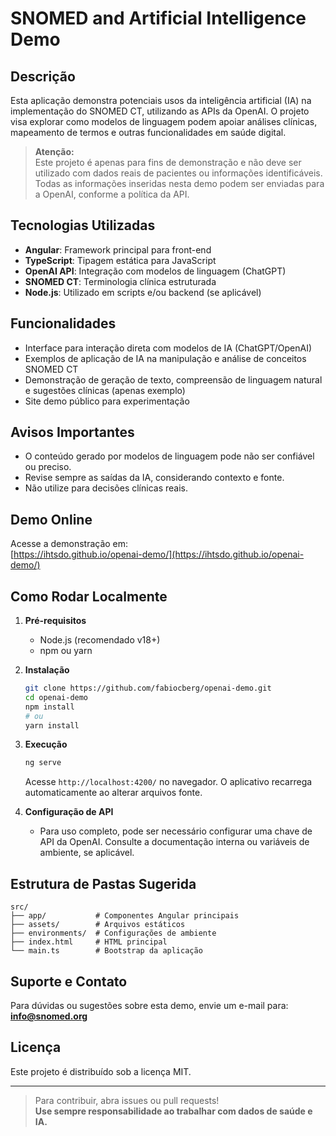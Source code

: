 # SNOMED and Artificial Intelligence Demo

## Descrição

Esta aplicação demonstra potenciais usos da inteligência artificial (IA) na implementação do SNOMED CT, utilizando as APIs da OpenAI. O projeto visa explorar como modelos de linguagem podem apoiar análises clínicas, mapeamento de termos e outras funcionalidades em saúde digital.

> **Atenção:**  
> Este projeto é apenas para fins de demonstração e não deve ser utilizado com dados reais de pacientes ou informações identificáveis. Todas as informações inseridas nesta demo podem ser enviadas para a OpenAI, conforme a política da API.

## Tecnologias Utilizadas

- **Angular**: Framework principal para front-end
- **TypeScript**: Tipagem estática para JavaScript
- **OpenAI API**: Integração com modelos de linguagem (ChatGPT)
- **SNOMED CT**: Terminologia clínica estruturada
- **Node.js**: Utilizado em scripts e/ou backend (se aplicável)

## Funcionalidades

- Interface para interação direta com modelos de IA (ChatGPT/OpenAI)
- Exemplos de aplicação de IA na manipulação e análise de conceitos SNOMED CT
- Demonstração de geração de texto, compreensão de linguagem natural e sugestões clínicas (apenas exemplo)
- Site demo público para experimentação

## Avisos Importantes

- O conteúdo gerado por modelos de linguagem pode não ser confiável ou preciso.
- Revise sempre as saídas da IA, considerando contexto e fonte.
- Não utilize para decisões clínicas reais.

## Demo Online

Acesse a demonstração em:  
[https://ihtsdo.github.io/openai-demo/](https://ihtsdo.github.io/openai-demo/)

## Como Rodar Localmente

1. **Pré-requisitos**
    - Node.js (recomendado v18+)
    - npm ou yarn

2. **Instalação**
    ```bash
    git clone https://github.com/fabiocberg/openai-demo.git
    cd openai-demo
    npm install
    # ou
    yarn install
    ```

3. **Execução**
    ```bash
    ng serve
    ```
    Acesse `http://localhost:4200/` no navegador. O aplicativo recarrega automaticamente ao alterar arquivos fonte.

4. **Configuração de API**
    - Para uso completo, pode ser necessário configurar uma chave de API da OpenAI. Consulte a documentação interna ou variáveis de ambiente, se aplicável.

## Estrutura de Pastas Sugerida

```
src/
├── app/           # Componentes Angular principais
├── assets/        # Arquivos estáticos
├── environments/  # Configurações de ambiente
├── index.html     # HTML principal
└── main.ts        # Bootstrap da aplicação
```

## Suporte e Contato

Para dúvidas ou sugestões sobre esta demo, envie um e-mail para:  
**info@snomed.org**

## Licença

Este projeto é distribuído sob a licença MIT.

---

> Para contribuir, abra issues ou pull requests!  
> **Use sempre responsabilidade ao trabalhar com dados de saúde e IA.**